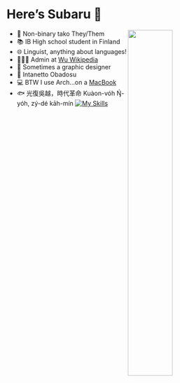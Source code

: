 # Here’s Subaru 🐙
<a href="https://github.com/Subarupan?tab=repositories" >
  <img align=right width="45%" src="https://github-readme-stats.vercel.app/api?username=Subarupan&show_icons=true&theme=default" />
</a>

- 🌠 Non-binary tako They/Them
- 📚 IB High school student in Finland
- 🌐 Linguist, anything about languages!
- 🧑🏼‍💼 Admin at [Wu Wikipedia](https://wuu.wikipedia.org)
- 🎨 Sometimes a graphic designer
- 💊 Intanetto Obadosu
- 💻 BTW I use Arch...on a [MacBook](https://github.com/AsahiLinux)
- 🐟 光復吳越，時代革命 Kuàon-vóh Ŋ́-yóh, zý-dé kāh-mín
[![My Skills](https://skillicons.dev/icons?i=linux,html,python,css,cpp,git,md,ps,ai,twitter)](https://skillicons.dev)
